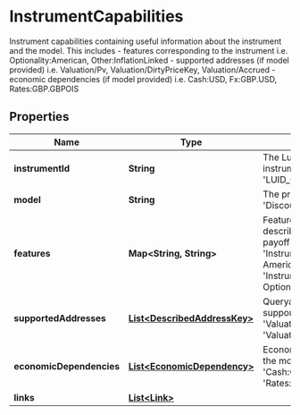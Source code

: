 

# InstrumentCapabilities

Instrument capabilities containing useful information about the instrument and the model. This includes  - features corresponding to the instrument i.e. Optionality:American, Other:InflationLinked  - supported addresses (if model provided) i.e. Valuation/Pv, Valuation/DirtyPriceKey, Valuation/Accrued  - economic dependencies (if model provided) i.e. Cash:USD, Fx:GBP.USD, Rates:GBP.GBPOIS

## Properties

Name | Type | Description | Notes
------------ | ------------- | ------------- | -------------
**instrumentId** | **String** | The Lusid instrument id for the instrument e.g. &#39;LUID_00003D4X&#39;. |  [optional]
**model** | **String** | The pricing model e.g. &#39;Discounting&#39;. |  [optional]
**features** | **Map&lt;String, String&gt;** | Features of the instrument describing its optionality, payoff type and more e.g. &#39;Instrument/Features/Exercise: American&#39;, &#39;Instrument/Features/Product: Option&#39; |  [optional]
**supportedAddresses** | [**List&lt;DescribedAddressKey&gt;**](DescribedAddressKey.md) | Queryable addresses supported by the model, e.g. &#39;Valuation/Pv&#39;, &#39;Valuation/Accrued&#39;. |  [optional]
**economicDependencies** | [**List&lt;EconomicDependency&gt;**](EconomicDependency.md) | Economic dependencies for the model, e.g. &#39;Fx:GBP.USD&#39;, &#39;Cash:GBP&#39;, &#39;Rates:GBP.GBPOIS&#39;. |  [optional]
**links** | [**List&lt;Link&gt;**](Link.md) |  |  [optional]



